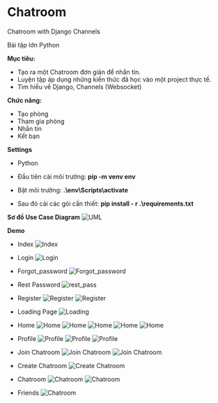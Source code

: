 # Chatroom
Chatroom with Django Channels

Bài tập lớn Python

**Mục tiêu:** 
- Tạo ra một Chatroom đơn giản để nhắn tin.
- Luyện tập áp dụng những kiến thức đã học vào một project thực tế.
- Tìm hiểu về Django, Channels (Websocket)

**Chức năng:**
- Tạo phòng
- Tham gia phòng
- Nhắn tin
- Kết bạn

**Settings**
- Python

- Đầu tiên cài môi trường:  **pip -m venv env**

- Bật môi trường: **.\env\Scripts\activate**

- Sau đó cài các gói cần thiết: **pip install - r .\requirements.txt**

**Sơ đồ Use Case Diagram**
![UML](https://github.com/duydung271/Chatroom/blob/master/demo/Use%20Case%20Diagram.png)

**Demo**
- Index
![Index](https://github.com/duydung271/Chatroom/blob/master/demo/home_index.png)

- Login
![Login](https://github.com/duydung271/Chatroom/blob/master/demo/sign_in.png)

- Forgot_password
![Forgot_password](https://github.com/duydung271/Chatroom/blob/master/demo/forgot_password.png)

- Rest Password
![rest_pass](https://github.com/duydung271/Chatroom/blob/master/demo/rest_pass.png)

- Register
![Register](https://github.com/duydung271/Chatroom/blob/master/demo/sign_up.png)
![Register](https://github.com/duydung271/Chatroom/blob/master/demo/term_of_service.png)

- Loading Page
![Loading](https://github.com/duydung271/Chatroom/blob/master/demo/loading_page.png)

- Home
![Home](https://github.com/duydung271/Chatroom/blob/master/demo/function.png)
![Home](https://github.com/duydung271/Chatroom/blob/master/demo/nav.png)
![Home](https://github.com/duydung271/Chatroom/blob/master/demo/all_room.png)
![Home](https://github.com/duydung271/Chatroom/blob/master/demo/friend_room.png)
![Home](https://github.com/duydung271/Chatroom/blob/master/demo/your_room.png)

- Profile
![Profile](https://github.com/duydung271/Chatroom/blob/master/demo/profile.png)
![Profile](https://github.com/duydung271/Chatroom/blob/master/demo/add_friend.png)
![Profile](https://github.com/duydung271/Chatroom/blob/master/demo/profile_difference.png)

- Join Chatroom
![Join Chatroom](https://github.com/duydung271/Chatroom/blob/master/demo/join_chat.png)
![Join Chatroom](https://github.com/duydung271/Chatroom/blob/master/demo/join_room_exist.png)

- Create Chatroom
![Create Chatroom](https://github.com/duydung271/Chatroom/blob/master/demo/create_room.png)

- Chatroom
![Chatroom](https://github.com/duydung271/Chatroom/blob/master/demo/chat_together.png)
![Chatroom](https://github.com/duydung271/Chatroom/blob/master/demo/chat_together2.png)

- Friends
![Chatroom](https://github.com/duydung271/Chatroom/blob/master/demo/friend_list.png)
